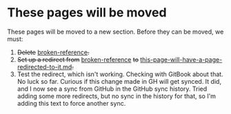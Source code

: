 # These pages will be moved

These pages will be moved to a new section. Before they can be moved, we must:

1. ~~Delete~~ [broken-reference](broken-reference/ "mention")~~.~~
2. ~~Set up a redirect from~~ [broken-reference](broken-reference/ "mention") ~~to~~ [this-page-will-have-a-page-redirected-to-it.md](this-page-will-have-a-page-redirected-to-it.md "mention")~~.~~
3. Test the redirect, which isn't working. Checking with GitBook about that. No luck so far. Curious if this change made in GH will get synced. It did, and I now see a sync from GitHub in the GitHub sync history. Tried adding some more redirects, but no sync in the history for that, so I'm adding this text to force another sync.&#x20;
